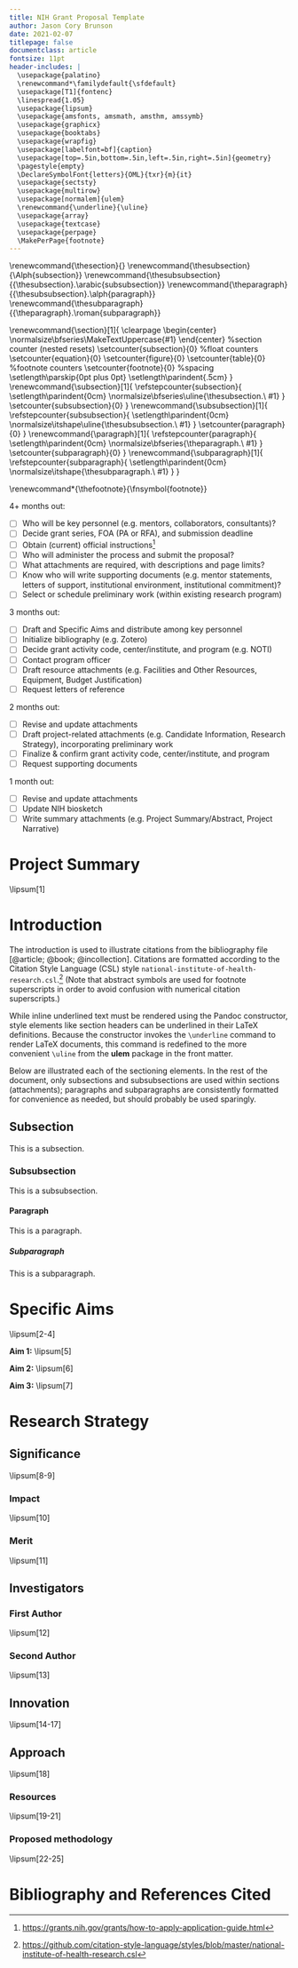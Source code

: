 ```yaml
---
title: NIH Grant Proposal Template
author: Jason Cory Brunson
date: 2021-02-07
titlepage: false
documentclass: article
fontsize: 11pt
header-includes: |
  \usepackage{palatino}
  \renewcommand*\familydefault{\sfdefault}
  \usepackage[T1]{fontenc}
  \linespread{1.05}
  \usepackage{lipsum}
  \usepackage{amsfonts, amsmath, amsthm, amssymb}
  \usepackage{graphicx}
  \usepackage{booktabs}
  \usepackage{wrapfig}
  \usepackage[labelfont=bf]{caption}
  \usepackage[top=.5in,bottom=.5in,left=.5in,right=.5in]{geometry}
  \pagestyle{empty}
  \DeclareSymbolFont{letters}{OML}{txr}{m}{it}
  \usepackage{sectsty}
  \usepackage{multirow}
  \usepackage[normalem]{ulem}
  \renewcommand{\underline}{\uline}
  \usepackage{array}
  \usepackage{textcase}
  \usepackage{perpage}
  \MakePerPage{footnote}
---
```


<!--
\usepackage[compact]{titlesec}
\titlespacing\section{0pt}{0.5em minus 0em plus 0em}{0.5em minus 0em plus 0em}
-->

\renewcommand{\thesection}{}
\renewcommand{\thesubsection}{\Alph{subsection}}
\renewcommand{\thesubsubsection}{{\thesubsection}.\arabic{subsubsection}}
\renewcommand{\theparagraph}{{\thesubsubsection}.\alph{paragraph}}
\renewcommand{\thesubparagraph}{{\theparagraph}.\roman{subparagraph}}

\renewcommand{\section}[1]{
  \clearpage
  \begin{center}
  \normalsize\bfseries\MakeTextUppercase{#1}
  \end{center}
  %section counter (nested resets)
  \setcounter{subsection}{0}
  %float counters
  \setcounter{equation}{0}
  \setcounter{figure}{0}
  \setcounter{table}{0}
  %footnote counters
  \setcounter{footnote}{0}
  %spacing
  \setlength\parskip{0pt plus 0pt}
  \setlength\parindent{.5cm}
}
\renewcommand{\subsection}[1]{
  \refstepcounter{subsection}{
    \setlength\parindent{0cm}
    \normalsize\bfseries\uline{\thesubsection.\ #1}
  }
  \setcounter{subsubsection}{0}
}
\renewcommand{\subsubsection}[1]{
  \refstepcounter{subsubsection}{
    \setlength\parindent{0cm}
    \normalsize\itshape\uline{\thesubsubsection.\ #1}
  }
  \setcounter{paragraph}{0}
}
\renewcommand{\paragraph}[1]{
  \refstepcounter{paragraph}{
    \setlength\parindent{0cm}
    \normalsize\bfseries{\theparagraph.\ #1}
  }
  \setcounter{subparagraph}{0}
}
\renewcommand{\subparagraph}[1]{
  \refstepcounter{subparagraph}{
    \setlength\parindent{0cm}
    \normalsize\itshape{\thesubparagraph.\ #1}
  }
}

\renewcommand*{\thefootnote}{\fnsymbol{footnote}}


4+ months out:

- [ ] Who will be key personnel (e.g. mentors, collaborators, consultants)?
- [ ] Decide grant series, FOA (PA or RFA), and submission deadline
- [ ] Obtain (current) official instructions[^instructions]
- [ ] Who will administer the process and submit the proposal?
- [ ] What attachments are required, with descriptions and page limits?
- [ ] Know who will write supporting documents (e.g. mentor statements, letters of support, institutional environment, institutional commitment)?
- [ ] Select or schedule preliminary work (within existing research program)

3 months out:

- [ ] Draft and Specific Aims and distribute among key personnel
- [ ] Initialize bibliography (e.g. Zotero)
- [ ] Decide grant activity code, center/institute, and program (e.g. NOTI)
- [ ] Contact program officer
- [ ] Draft resource attachments (e.g. Facilities and Other Resources, Equipment, Budget Justification)
- [ ] Request letters of reference

2 months out:

- [ ] Revise and update attachments
- [ ] Draft project-related attachments (e.g. Candidate Information, Research Strategy), incorporating preliminary work
- [ ] Finalize & confirm grant activity code, center/institute, and program
- [ ] Request supporting documents

1 month out:

- [ ] Revise and update attachments
- [ ] Update NIH biosketch
- [ ] Write summary attachments (e.g. Project Summary/Abstract, Project Narrative)

[^instructions]: <https://grants.nih.gov/grants/how-to-apply-application-guide.html>


# Project Summary

\lipsum[1]


# Introduction

The introduction is used to illustrate citations from the bibliography file [@article; @book; @incollection].
Citations are formatted according to the Citation Style Language (CSL) style `national-institute-of-health-research.csl`.[^style-url]
(Note that abstract symbols are used for footnote superscripts in order to avoid confusion with numerical citation superscripts.)

While inline <span class="underline">underlined text</span> must be rendered using the Pandoc constructor, style elements like section headers can be underlined in their LaTeX definitions.
Because the constructor invokes the `\underline` command to render LaTeX documents, this command is redefined to the more convenient `\uline` from the **ulem** package in the front matter.

Below are illustrated each of the sectioning elements. In the rest of the document, only subsections and subsubsections are used within sections (attachments); paragraphs and subparagraphs are consistently formatted for convenience as needed, but should probably be used sparingly.

## Subsection

This is a subsection.

### Subsubsection

This is a subsubsection.

#### Paragraph

This is a paragraph.

##### Subparagraph

This is a subparagraph.

[^style-url]: <https://github.com/citation-style-language/styles/blob/master/national-institute-of-health-research.csl>


# Specific Aims

\lipsum[2-4]

**Aim 1:**
\lipsum[5]

**Aim 2:**
\lipsum[6]

**Aim 3:**
\lipsum[7]


# Research Strategy

## Significance

\lipsum[8-9]

### Impact

\lipsum[10]

### Merit

\lipsum[11]


## Investigators

### First Author

\lipsum[12]

### Second Author

\lipsum[13]


## Innovation

\lipsum[14-17]


## Approach

\lipsum[18]

### Resources

\lipsum[19-21]

### Proposed methodology

\lipsum[22-25]


# Bibliography and References Cited


<!--
# PDF (via LaTeX)
pandoc nih-proposal.md \
  -t latex \
  -N \
  --bibliography=nih-proposal.bib \
  --citeproc \
  --csl=national-institute-of-health-research.csl \
  -o nih-proposal.pdf
# Microsoft Word (.docx)
pandoc nih-proposal.md \
  --bibliography=nih-proposal.bib \
  --citeproc \
  --csl=national-institute-of-health-research.csl \
  --reference-doc=nih-reference.docx \
  -o nih-proposal.docx
-->

<!--
# sources
https://www.latextemplates.com/template/nih-grant-proposal
https://www.soimort.org/notes/161117/
https://github.com/Wandmalfarbe/pandoc-latex-template/issues/3#issuecomment-302539900
https://verbosus.com/bibtex-style-examples.html
-->
